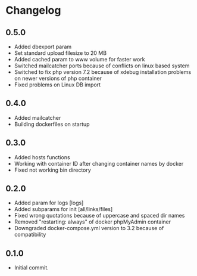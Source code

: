 # Changelog

## 0.5.0
- Added dbexport param
- Set standard upload filesize to 20 MB
- Added cached param to www volume for faster work
- Switched mailcatcher ports because of conflicts on linux based system
- Switched to fix php version 7.2 because of xdebug installation problems on newer versions of php container
- Fixed problems on Linux DB import

## 0.4.0
- Added mailcatcher
- Building dockerfiles on startup

## 0.3.0
- Added hosts functions
- Working with container ID after changing container names by docker
- Fixed not working bin directory

## 0.2.0
- Added param for logs [logs]
- Added subparams for init [all/links/files]
- Fixed wrong quotations because of uppercase and spaced dir names
- Removed "restarting: always" of docker phpMyAdmin container
- Downgraded docker-compose.yml version to 3.2 because of compatibility

## 0.1.0
- Initial commit.